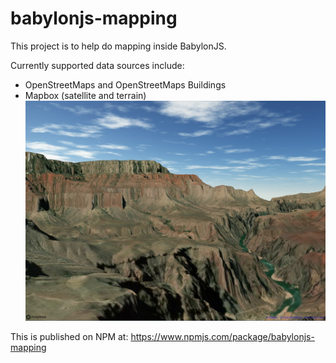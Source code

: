 # babylonjs-mapping
This project is to help do mapping inside BabylonJS. 

Currently supported data sources include:
* OpenStreetMaps and OpenStreetMaps Buildings
* Mapbox (satellite and terrain)
![grand canyon with river at bottom](https://github.com/djzielin/babylonjs-mapping/blob/main/doc/grand_canyon.jpg?raw=true "Mapbox Terrain Demo")

This is published on NPM at:
https://www.npmjs.com/package/babylonjs-mapping
